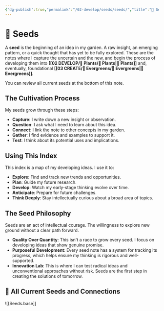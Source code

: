 ```yaml
---
{"dg-publish":true,"permalink":"/02-develop/seeds/seeds/","title":"🌱 Seeds Index","tags":["index","seeds","early-exploration","framework-development","knowledge-cultivation"],"created":"2025-08-08","updated":"2025-08-08"}
---
```



# 🌱 Seeds

A **seed** is the beginning of an idea in my garden. A raw insight, an emerging pattern, or a quick thought that has yet to be fully explored. These are the notes where I capture the uncertain and the new, and begin the process of developing them into **[[02 DEVELOP/🌿 Plants/🌿 Plants\|🌿 Plants]]** and, eventually, foundational **[[03 CREATE/🌲 Evergreens/🌲 Evergreens\|🌲 Evergreens]]**.

You can review all current seeds at the bottom of this note.

## The Cultivation Process

My seeds grow through these steps:
- **Capture**: I write down a new insight or observation.
- **Question**: I ask what I need to learn about this idea.
- **Connect**: I link the note to other concepts in my garden.
- **Gather**: I find evidence and examples to support it.
- **Test**: I think about its potential uses and implications.

## Using This Index

This index is a map of my developing ideas. I use it to:
- **Explore**: Find and track new trends and opportunities.
- **Plan**: Guide my future research.
- **Develop**: Watch my early-stage thinking evolve over time.
- **Anticipate**: Prepare for future challenges.
- **Think Deeply**: Stay intellectually curious about a broad area of topics.

## The Seed Philosophy

Seeds are an act of intellectual courage. The willingness to explore new ground without a clear path forward.

- **Quality Over Quantity**: This isn't a race to grow every seed. I focus on developing ideas that show genuine promise.
- **Purposeful Development**: Every seed note has a system for tracking its progress, which helps ensure my thinking is rigorous and well-supported.
- **Innovation Lab**: This is where I can test radical ideas and unconventional approaches without risk. Seeds are the first step in creating the solutions of tomorrow.

## 🔗 All Current Seeds and Connections
![[Seeds.base]]